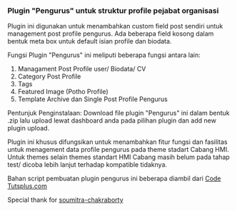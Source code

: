<h3>Plugin "Pengurus" untuk struktur profile pejabat organisasi</h3>

Plugin ini digunakan untuk menambahkan custom field post sendiri untuk management post profile pengurus. Ada beberapa field kosong dalam bentuk meta box untuk default isian profile dan biodata.

Fungsi Plugin "Pengurus" ini meliputi beberapa fungsi antara lain:
<ol>
<li>Managament Post Profile user/ Biodata/ CV</li>
<li>Category Post Profile</li>
<li>Tags</li>
<li>Featured Image (Potho Profile)</li>
<li>Template Archive dan Single Post Profile Pengurus</li>
</ol>

Pentunjuk Penginstalaan: Download file plugin "Pengurus" ini dalam bentuk .zip lalu upload lewat dashboard anda pada pilihan plugin dan add new plugin upload.

Plugin ini khusus difungsikan untuk menambahkan fitur fungsi dan fasilitas untuk menagement data profile pengurus pada theme stadart Cabang HMI. Untuk themes selain themes standart HMI Cabang masih belum pada tahap test/ dicoba lebih lanjut terhadap kompatible tidaknya.

Bahan script pembuatan plugin pengurus ini beberapa diambil dari <a href="http://code.tutsplus.com/">Code Tutsplus.com</a>

Special thank for <a href="http://hub.tutsplus.com/authors/soumitra-chakraborty">soumitra-chakraborty</a>
